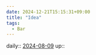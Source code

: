 ```yaml
---
date: 2024-12-21T15:15:31+09:00
title: "Idea"
tags:
  - Bar
---
```


daily:: [2024-08-09](Daily_Note/2024-08-09.md)
up::